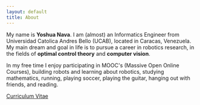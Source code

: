 ```yaml
---
layout: default
title: About
---
```


My name is **Yoshua Nava**. I am (almost) an Informatics Engineer from Universidad Catolica Andres Bello (UCAB), located in Caracas, Venezuela. My main dream and goal in life is to pursue a career in robotics research, in the fields of **optimal control theory** and **computer vision**.

In my free time I enjoy participating in MOOC's (Massive Open Online Courses), building robots and learning about robotics, studying mathematics, running, playing soccer, playing the guitar, hanging out with friends, and reading.


<a href="misc/CV-YoshuaNava.pdf">
	<i class="fa fa-download"></i> Curriculum Vitae
</a>
